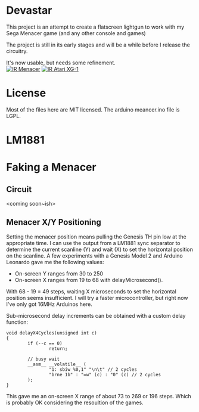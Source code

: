 # Devastar
This project is an attempt to create a flatscreen lightgun to work with my Sega Menacer game (and any other console and games)

The project is still in its early stages and will be a while before I release the circuitry.  

It's now usable, but needs some refinement.  
[![IR Menacer](https://img.youtube.com/vi/hTlZYFlo4qI/0.jpg)](https://www.youtube.com/watch?v=hTlZYFlo4qI)
[![IR Atari XG-1](https://img.youtube.com/vi/AgynEI8CHoo/0.jpg)](https://www.youtube.com/watch?v=AgynEI8CHoo)


# License 
Most of the files here are MIT licensed.  The arduino meancer.ino file is LGPL.

# LM1881
<coming soon> 

# Faking a Menacer
## Circuit
<coming soon~ish> 

## Menacer X/Y Positioning
Setting the menacer position means pulling the Genesis TH pin low at the appropriate time.  I can use
the output from a LM1881 sync separator to determine the current scanline (Y) and wait (X) to
set the horizontal position on the scanline.   A few experiments with a Genesis 
Model 2 and Arduino Leonardo gave me the following values:

* On-screen Y ranges from 30 to 250
* On-screen X ranges from 19 to 68 with delayMicrosecond().

With 68 - 19 = 49 steps, waiting X microseconds to set the horizontal position
seems insufficient.  I will try a faster microcontroller, but right now I've only
got 16MHz Arduinos here.


Sub-microsecond delay increments can be obtained with a custom delay function:
~~~
void delayX4Cycles(unsigned int c)
{
        if (--c == 0)
                return;

        // busy wait
        __asm__ __volatile__ (
                "1: sbiw %0,1" "\n\t" // 2 cycles
                "brne 1b" : "=w" (c) : "0" (c) // 2 cycles
        );
}
~~~

This gave me an on-screen X range of about 73 to 269 or 196 steps.  Which
is probably OK considering the resoultion of the games. 




